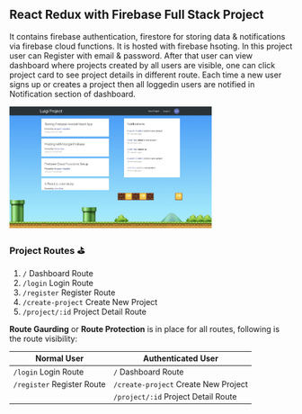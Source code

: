 ## React Redux with Firebase Full Stack Project

It contains firebase authentication, firestore for storing data & notifications via firebase cloud functions. It is hosted with firebase hsoting. In this project user can Register with email & password. After that user can view dashboard where projects created by all users are visible, one can click project card to see project details in different route. Each time a new user signs up or creates a project then all loggedin users are notified in Notification section of dashboard.


<img src="./poster.jpg" width="360px" align="center" alt="Dashboard Screen" >


### Project Routes ⛳️

1. `/` Dashboard Route
2. `/login` Login Route
3. `/register` Register Route
4. `/create-project` Create New Project
5. `/project/:id` Project Detail Route

**Route Gaurding** or **Route Protection** is in place for all routes, following is the route visibility:

| Normal User                | Authenticated User                   |
|----------------------------|--------------------------------------|
| `/login` Login Route       | `/` Dashboard Route                  |
| `/register` Register Route | `/create-project` Create New Project |
|                            | `/project/:id` Project Detail Route  |


